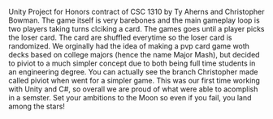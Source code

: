Unity Project for Honors contract of CSC 1310 by Ty Aherns and Christopher Bowman. The game itself is very barebones and the main gameplay loop is two players taking turns clciking a card. The games goes until a player picks the loser card. The card are shuffled everytime so the loser card is randomized. We orginally had the idea of making a pvp card game woth decks based on college majors (hence the name Major Mash), but decided to piviot to a much simpler concept due to both being full time students in an engineering degree. You can actually see the branch Christopher made called piviot when went for a simpler game. This was our first time working with Unity and C#, so overall we are proud of what were able to acomplish in a semster. Set your ambitions to the Moon so even if you fail, you land among the stars!
